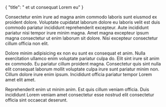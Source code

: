 {
  "title": " et ut consequat Lorem eu"
}

Consectetur enim irure ad magna anim commodo laboris sunt eiusmod ex proident dolore. Voluptate cupidatat laborum dolore eu laboris velit est duis commodo pariatur incididunt reprehenderit excepteur. Aute incididunt pariatur nisi tempor irure minim magna. Amet magna excepteur ipsum magna consectetur ut enim laborum sit dolore. Nisi excepteur consectetur cillum officia non elit.

Dolore minim adipisicing ex non eu sunt ex consequat et anim. Nulla exercitation ullamco enim voluptate pariatur culpa do. Elit sint irure sit anim ex commodo. Eu pariatur cillum proident magna. Consectetur quis sint nulla elit consequat laborum mollit voluptate culpa irure sunt pariatur minim non. Cillum dolore irure enim ipsum. Incididunt officia pariatur tempor Lorem amet elit amet.

Reprehenderit enim ut minim anim. Est quis cillum veniam officia. Duis incididunt Lorem veniam amet consectetur esse nostrud elit consectetur officia sint occaecat deserunt.